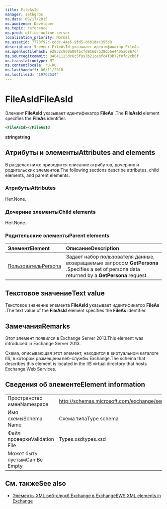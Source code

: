 ```yaml
---
title: FileAsId
manager: sethgros
ms.date: 09/17/2015
ms.audience: Developer
ms.topic: reference
ms.prod: office-online-server
localization_priority: Normal
ms.assetid: 7773f92c-cddc-44e5-9fd5-06b1dac355d8
description: Элемент FileAsId указывает идентификатор FileAs.
ms.openlocfilehash: e2852c9d0a09fbcfd916d7b30db6e4405a6867d4
ms.sourcegitcommit: 34041125dc8c5f993b21cebfc4f8b72f0fd2cb6f
ms.translationtype: MT
ms.contentlocale: ru-RU
ms.lasthandoff: 06/11/2018
ms.locfileid: "19762534"
---
```

# <a name="fileasid"></a><span data-ttu-id="e98ef-103">FileAsId</span><span class="sxs-lookup"><span data-stu-id="e98ef-103">FileAsId</span></span>

<span data-ttu-id="e98ef-104">Элемент **FileAsId** указывает идентификатор **FileAs** .</span><span class="sxs-lookup"><span data-stu-id="e98ef-104">The **FileAsId** element specifies the **FileAs** identifier.</span></span> 
  
```XML
<FileAsId></FileAsId
```

 <span data-ttu-id="e98ef-105">**string**</span><span class="sxs-lookup"><span data-stu-id="e98ef-105">**string**</span></span>
## <a name="attributes-and-elements"></a><span data-ttu-id="e98ef-106">Атрибуты и элементы</span><span class="sxs-lookup"><span data-stu-id="e98ef-106">Attributes and elements</span></span>

<span data-ttu-id="e98ef-107">В разделах ниже приводится описание атрибутов, дочерних и родительских элементов.</span><span class="sxs-lookup"><span data-stu-id="e98ef-107">The following sections describe attributes, child elements, and parent elements.</span></span>
  
### <a name="attributes"></a><span data-ttu-id="e98ef-108">Атрибуты</span><span class="sxs-lookup"><span data-stu-id="e98ef-108">Attributes</span></span>

<span data-ttu-id="e98ef-109">Нет.</span><span class="sxs-lookup"><span data-stu-id="e98ef-109">None.</span></span>
  
### <a name="child-elements"></a><span data-ttu-id="e98ef-110">Дочерние элементы</span><span class="sxs-lookup"><span data-stu-id="e98ef-110">Child elements</span></span>

<span data-ttu-id="e98ef-111">Нет.</span><span class="sxs-lookup"><span data-stu-id="e98ef-111">None.</span></span>
  
### <a name="parent-elements"></a><span data-ttu-id="e98ef-112">Родительские элементы</span><span class="sxs-lookup"><span data-stu-id="e98ef-112">Parent elements</span></span>

|<span data-ttu-id="e98ef-113">**Элемент**</span><span class="sxs-lookup"><span data-stu-id="e98ef-113">**Element**</span></span>|<span data-ttu-id="e98ef-114">**Описание**</span><span class="sxs-lookup"><span data-stu-id="e98ef-114">**Description**</span></span>|
|:-----|:-----|
|[<span data-ttu-id="e98ef-115">Пользователь</span><span class="sxs-lookup"><span data-stu-id="e98ef-115">Persona</span></span>](persona.md) <br/> |<span data-ttu-id="e98ef-116">Задает набор пользователя данные, возвращаемые запросом **GetPersona** .</span><span class="sxs-lookup"><span data-stu-id="e98ef-116">Specifies a set of persona data returned by a **GetPersona** request.</span></span>  <br/> |
   
## <a name="text-value"></a><span data-ttu-id="e98ef-117">Текстовое значение</span><span class="sxs-lookup"><span data-stu-id="e98ef-117">Text value</span></span>

<span data-ttu-id="e98ef-118">Текстовое значение элемента **FileAsId** указывает идентификатор **FileAs** .</span><span class="sxs-lookup"><span data-stu-id="e98ef-118">The text value of the **FileAsId** element specifies the **FileAs** identifier.</span></span> 
  
## <a name="remarks"></a><span data-ttu-id="e98ef-119">Замечания</span><span class="sxs-lookup"><span data-stu-id="e98ef-119">Remarks</span></span>

<span data-ttu-id="e98ef-120">Этот элемент появился в Exchange Server 2013.</span><span class="sxs-lookup"><span data-stu-id="e98ef-120">This element was introduced in Exchange Server 2013.</span></span>
  
<span data-ttu-id="e98ef-121">Схема, описывающая этот элемент, находится в виртуальном каталоге IIS, в котором размещены веб-службы Exchange.</span><span class="sxs-lookup"><span data-stu-id="e98ef-121">The schema that describes this element is located in the IIS virtual directory that hosts Exchange Web Services.</span></span>
  
## <a name="element-information"></a><span data-ttu-id="e98ef-122">Сведения об элементе</span><span class="sxs-lookup"><span data-stu-id="e98ef-122">Element information</span></span>

|||
|:-----|:-----|
|<span data-ttu-id="e98ef-123">Пространство имен</span><span class="sxs-lookup"><span data-stu-id="e98ef-123">Namespace</span></span>  <br/> |http://schemas.microsoft.com/exchange/services/2006/types  <br/> |
|<span data-ttu-id="e98ef-124">Имя схемы</span><span class="sxs-lookup"><span data-stu-id="e98ef-124">Schema Name</span></span>  <br/> |<span data-ttu-id="e98ef-125">Схема типа</span><span class="sxs-lookup"><span data-stu-id="e98ef-125">Type schema</span></span>  <br/> |
|<span data-ttu-id="e98ef-126">Файл проверки</span><span class="sxs-lookup"><span data-stu-id="e98ef-126">Validation File</span></span>  <br/> |<span data-ttu-id="e98ef-127">Types.xsd</span><span class="sxs-lookup"><span data-stu-id="e98ef-127">types.xsd</span></span>  <br/> |
|<span data-ttu-id="e98ef-128">Может быть пустым</span><span class="sxs-lookup"><span data-stu-id="e98ef-128">Can Be Empty</span></span>  <br/> ||
   
## <a name="see-also"></a><span data-ttu-id="e98ef-129">См. также</span><span class="sxs-lookup"><span data-stu-id="e98ef-129">See also</span></span>



- [<span data-ttu-id="e98ef-130">Элементы XML веб-служб Exchange в Exchange</span><span class="sxs-lookup"><span data-stu-id="e98ef-130">EWS XML elements in Exchange</span></span>](ews-xml-elements-in-exchange.md)

